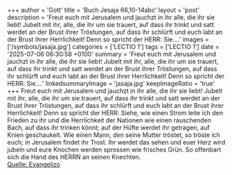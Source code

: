 +++
author = 'Gott'
title = 'Buch Jesaja 66,10-14abc'
layout = 'post'
description = 'Freut euch mit Jerusalem und jauchzt in ihr alle, die ihr sie liebt! Jubelt mit ihr, alle, die ihr um sie trauert, auf dass ihr trinkt und satt werdet an der Brust ihrer Tröstungen, auf dass ihr schlürft und euch labt an der Brust ihrer Herrlichkeit! Denn so spricht der HERR: Sie....'
images = ['/symbols/jasaja.jpg']
categories = ['LECTIO 1']
tags = ['LECTIO 1']
date = '2025-07-06 06:30:58 +0100'
summary = 'Freut euch mit Jerusalem und jauchzt in ihr alle, die ihr sie liebt! Jubelt mit ihr, alle, die ihr um sie trauert, auf dass ihr trinkt und satt werdet an der Brust ihrer Tröstungen, auf dass ihr schlürft und euch labt an der Brust ihrer Herrlichkeit! Denn so spricht der HERR: Sie....'
linkedsummaryImage = 'jasaja.jpg'
keepImageRatio = 'true'
+++
Freut euch mit Jerusalem und jauchzt in ihr alle, die ihr sie liebt! Jubelt mit ihr, alle, die ihr um sie trauert,
auf dass ihr trinkt und satt werdet an der Brust ihrer Tröstungen, auf dass ihr schlürft und euch labt an der Brust ihrer Herrlichkeit!
Denn so spricht der HERR: Siehe, wie einen Strom leite ich den Frieden zu ihr und die Herrlichkeit der Nationen wie einen rauschenden Bach, auf dass ihr trinken könnt; auf der Hüfte werdet ihr getragen, auf Knien geschaukelt.<!--more-->
Wie einen Mann, den seine Mutter tröstet, so tröste ich euch; in Jerusalem findet ihr Trost.
Ihr werdet das sehen und euer Herz wird jubeln
und eure Knochen werden sprossen wie frisches Grün.
So offenbart sich die Hand des HERRN an seinen Knechten.<br> [Quelle: Evangelizo](https://evangeliumtagfuertag.org/DE/gospel)